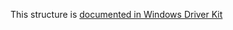 This structure is [documented in Windows Driver Kit](https://learn.microsoft.com/en-us/windows-hardware/drivers/ddi/wdm/ns-wdm-_file_io_priority_hint_information)
